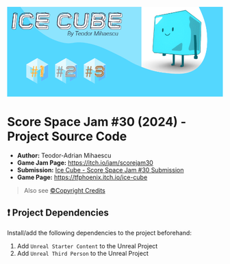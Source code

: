 ![Ice Cube](Art/Images/Artwork/Artwork_Banner.png)

# Score Space Jam #30 (2024) - Project Source Code

- **Author:** Teodor-Adrian Mihaescu
- **Game Jam Page:** https://itch.io/jam/scorejam30
- **Submission:** [Ice Cube - Score Space Jam #30 Submission](https://itch.io/jam/scorejam30/rate/2793541)
- **Game Page:** https://tfphoenix.itch.io/ice-cube

> Also see [©Copyright Credits](./CREDITS.md)

## ❗ Project Dependencies

Install/add the following dependencies to the project beforehand:

1. Add `Unreal Starter Content` to the Unreal Project
2. Add `Unreal Third Person` to the Unreal Project
